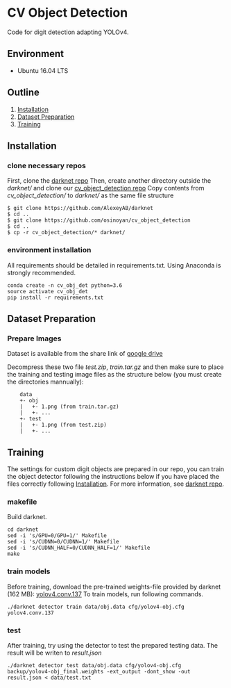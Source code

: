 # CV Object Detection

Code for digit detection adapting YOLOv4.
 
 
## Environment
- Ubuntu 16.04 LTS

## Outline
1. [Installation](#Installation)
2. [Dataset Preparation](#Dataset-Preparation)
3. [Training](#Training)


## Installation

### clone necessary repos
First, clone the [darknet repo](https://github.com/AlexeyAB/darknet)
Then, create another directory outside the *darknet/* and clone our [cv_object_detection repo](https://github.com/osinoyan/cv_object_detection)
Copy contents from *cv_object_detection/* to *darknet/* as the same file structure
```
$ git clone https://github.com/AlexeyAB/darknet
$ cd ..
$ git clone https://github.com/osinoyan/cv_object_detection
$ cd ..
$ cp -r cv_object_detection/* darknet/
```

### environment installation
All requirements should be detailed in requirements.txt. Using Anaconda is strongly recommended.
```
conda create -n cv_obj_det python=3.6
source activate cv_obj_det
pip install -r requirements.txt
```

## Dataset Preparation

### Prepare Images
Dataset is available from the share link of [google drive](https://drive.google.com/drive/folders/1Ob5oT9Lcmz7g5mVOcYH3QugA7tV3WsSl)

Decompress these two file *test.zip*, *train.tar.gz* and then make sure to place the training and testing image files as the structure below (you must create the directories mannually):
```
    data
    +- obj
    |   +- 1.png (from train.tar.gz)
    |   +- ...
    +- test
    |   +- 1.png (from test.zip)
    |   +- ...
```

## Training
The settings for custom digit objects are prepared in our repo, you can train the object detector following the instructions below if you have placed the files correctly following [Installation](#Installation).
For more information, see [darknet repo](https://github.com/AlexeyAB/darknet).
### makefile
Build darknet.
```
cd darknet
sed -i 's/GPU=0/GPU=1/' Makefile
sed -i 's/CUDNN=0/CUDNN=1/' Makefile
sed -i 's/CUDNN_HALF=0/CUDNN_HALF=1/' Makefile
make
```
### train models
Before training, download the pre-trained weights-file provided by darknet (162 MB): [yolov4.conv.137](https://drive.google.com/open?id=1JKF-bdIklxOOVy-2Cr5qdvjgGpmGfcbp)
To train models, run following commands.
```
./darknet detector train data/obj.data cfg/yolov4-obj.cfg yolov4.conv.137
```
### test
After training, try using the detector to test the prepared testing  data. The result will be writen to *result.json*
```
./darknet detector test data/obj.data cfg/yolov4-obj.cfg backup/yolov4-obj_final.weights -ext_output -dont_show -out result.json < data/test.txt
```
